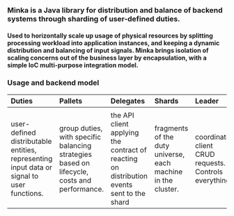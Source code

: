 <!DOCTYPE html>
<html>
<head>
<meta charset="utf-8">
<meta name="viewport" content="width=device-width, initial-scale=1.0">
<title>minka-readme-master</title>
<link rel="stylesheet" href="https://stackedit.io/res-min/themes/base.css" />
<script type="text/javascript" src="https://cdn.mathjax.org/mathjax/latest/MathJax.js?config=TeX-AMS_HTML"></script>
<script>e
  (function(i,s,o,g,r,a,m){i['GoogleAnalyticsObject']=r;i[r]=i[r]||function(){
  (i[r].q=i[r].q||[]).push(arguments)},i[r].l=1*new Date();a=s.createElement(o),
  m=s.getElementsByTagName(o)[0];a.async=1;a.src=g;m.parentNode.insertBefore(a,m)
  })(window,document,'script','https://www.google-analytics.com/analytics.js','ga');
  ga('create', 'UA-88637530-1', 'auto');
  ga('send', 'pageview');
</script>
</head>

<body><div class="container" width="70%"><p></p><center><img src="https://k61.kn3.net/4/6/F/B/B/2/02D.png" alt="" title=""> </center><p></p>

<h3 id="minka-is-a-java-library-for-distribution-and-balance-of-backend-systems-through-sharding-of-user-defined-duties">Minka is a Java library for distribution and balance of backend systems through sharding of user-defined duties.</h3>



<h4 id="used-to-horizontally-scale-up-usage-of-physical-resources-by-splitting-processing-workload-into-application-instances-and-keeping-a-dynamic-distribution-and-balancing-of-input-signals-minka-brings-isolation-of-scaling-concerns-out-of-the-business-layer-by-encapsulation-with-a-simple-ioc-multi-purpose-integration-model">Used to horizontally scale up usage of physical resources by splitting processing workload into application instances, and keeping a dynamic distribution and balancing of input signals. Minka brings isolation of scaling concerns out of the business layer by encapsulation, with a simple IoC multi-purpose integration model.</h4>



<h3 id="usage-and-backend-model">Usage and backend model</h3>

<table>
<thead>
<tr>
  <th align="left">Duties</th>
  <th align="left">Pallets</th>
  <th align="left">Delegates</th>
  <th align="left">Shards</th>
  <th align="left">Leader</th>
  <th align="left">Followers</th>
</tr>
</thead>
<tbody><tr>
  <td align="left"><img src="https://k61.kn3.net/F/C/A/5/9/C/6B5.png" alt="" title=""></td>
  <td align="left"><img src="https://k60.kn3.net/C/4/E/3/4/F/4D6.png" alt="" title=""></td>
  <td align="left"><img src="https://k60.kn3.net/0/A/F/E/2/B/008.png" alt="" title=""></td>
  <td align="left"><img src="https://k61.kn3.net/1/6/6/8/0/5/58F.png" alt="" title=""></td>
  <td align="left"><img src="https://k61.kn3.net/6/0/5/7/2/1/AA0.png" alt="" title=""></td>
  <td align="left"><img src="https://k60.kn3.net/5/B/7/4/E/9/837.png" alt="" title=""></td>
</tr>
<tr>
  <td align="left">user-defined distributable entities, representing input data or signal to user functions.</td>
  <td align="left">group duties, with specific balancing strategies based on lifecycle, costs and performance.</td>
  <td align="left">the API client applying the contract of reacting on distribution events sent to the shard</td>
  <td align="left">fragments of the duty universe, each machine in the cluster.</td>
  <td align="left">coordinates client CRUD requests. Controls everything.</td>
  <td align="left">receives duties and pallets from the leader, to invoke delegate’s contract.</td>
</tr>
</tbody></table></div></body>
</html>